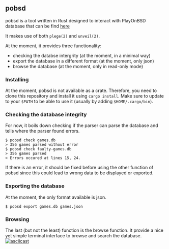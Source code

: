 ## pobsd
pobsd is a tool written in Rust designed to interact with PlayOnBSD
database that can be find [here](https://github.com/playonbsd/OpenBSD-Games-Database)

It makes use of both `plege(2)` and `unveil(2)`.

At the moment, it provides three functionality:
- checking the databse intergrity (at the moment, in a minimal way)
- export the database in a different format (at the moment, only json)
- browse the database (at the moment, only in read-only mode)


### Installing
At the moment, pobsd is not available as a crate.
Therefore, you need to clone this repository and install
it using `cargo install`. Make sure to update to your `$PATH`
to be able to use it (usually by adding `$HOME/.cargo/bin`).

### Checking the database integrity
For now, it boils down checking if the parser can
parse the database and tells where the parser found
errors. 
```
$ pobsd check games.db 
> 356 games parsed without error
$ pobsd check faulty-games.db
> 356 games parsed
> Errors occured at lines 15, 24.
```
If there is an error, it should be fixed before using the
other function of pobsd since this could lead to wrong
data to be displayed or exported.

### Exporting the database
At the moment, the only format available is json.
```
$ pobsd export games.db games.json 
```

### Browsing
The last (but not the least) function is the browse function.
It provide a nice yet simple terminal interface to browse
and search the database.
[![asciicast](https://asciinema.org/a/563130.svg)](https://asciinema.org/a/563130)

